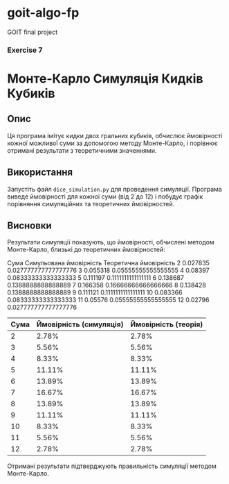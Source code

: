 # goit-algo-fp
GOIT final project

### Exercise 7 ###

# Монте-Карло Симуляція Кидків Кубиків

## Опис

Ця програма імітує кидки двох гральних кубиків, обчислює ймовірності кожної можливої суми за допомогою методу Монте-Карло, і порівнює отримані результати з теоретичними значеннями.

## Використання

Запустіть файл `dice_simulation.py` для проведення симуляції. Програма виведе ймовірності для кожної суми (від 2 до 12) і побудує графік порівняння симуляційних та теоретичних ймовірностей.

## Висновки

Результати симуляції показують, що ймовірності, обчислені методом Монте-Карло, близькі до теоретичних ймовірностей:

Сума Симульована ймовірність        Теоретична ймовірність
2    0.027835                       0.027777777777777776
3    0.055318                       0.05555555555555555
4    0.08397                        0.08333333333333333
5    0.111197                       0.1111111111111111
6    0.138687                       0.1388888888888889
7    0.166358                       0.16666666666666666
8    0.138428                       0.1388888888888889
9    0.111121                       0.1111111111111111
10   0.083366                       0.08333333333333333
11   0.05576                        0.05555555555555555
12   0.02796                        0.027777777777777776

| Сума | Ймовірність (симуляція) | Ймовірність (теорія) |
|------|--------------------------|----------------------|
| 2    | 2.78%                    | 2.78%                |
| 3    | 5.56%                    | 5.56%                |
| 4    | 8.33%                    | 8.33%                |
| 5    | 11.11%                   | 11.11%               |
| 6    | 13.89%                   | 13.89%               |
| 7    | 16.67%                   | 16.67%               |
| 8    | 13.89%                   | 13.89%               |
| 9    | 11.11%                   | 11.11%               |
| 10   | 8.33%                    | 8.33%                |
| 11   | 5.56%                    | 5.56%                |
| 12   | 2.78%                    | 2.78%                |

Отримані результати підтверджують правильність симуляції методом Монте-Карло.

